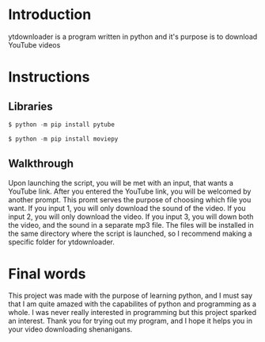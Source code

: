 # Introduction
ytdownloader is a program written in python and it's purpose is to download YouTube videos
# Instructions
## Libraries
```python
$ python -m pip install pytube
```

```python
$ python -m pip install moviepy
```
## Walkthrough
Upon launching the script, you will be met with an input, that wants a YouTube link. After you entered the YouTube link, you will be welcomed by another prompt. This promt serves the purpose of choosing which file you want. If you input 1, you will only download the sound of the video. If you input 2, you will only download the video. If you input 3, you will down both the video, and the sound in a separate mp3 file. The files will be installed in the same directory where the script is launched, so I recommend making a specific folder for ytdownloader.
# Final words
This project was made with the purpose of learning python, and I must say that I am quite amazed with the capabilites of python and programming as a whole. I was never really interested in programming but this project sparked an interest. Thank you for trying out my program, and I hope it helps you in your video downloading shenanigans.
